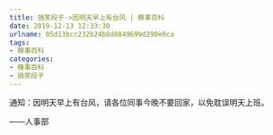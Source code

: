 ```yaml
---
title: 搞笑段子->因明天早上有台风 | 糗事百科
date: 2019-12-13 12:33:30
urlname: 05d13bcc232b24b8d0849699d290e0ca
tags: 
- 糗事百科
categories:
- 糗事百科
- 搞笑段子
---
```

通知：因明天早上有台风，请各位同事今晚不要回家，以免耽误明天上班。

——人事部


